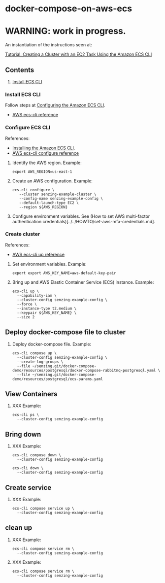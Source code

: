 # docker-compose-on-aws-ecs

# WARNING: work in progress.

An instantiation of the instructions seen at:

[Tutorial: Creating a Cluster with an EC2 Task Using the Amazon ECS CLI](https://docs.aws.amazon.com/AmazonECS/latest/developerguide/ecs-cli-tutorial-ec2.html)

## Contents

1. [Install ECS CLI](#install-ecs-cli)

### Install ECS CLI

Follow steps at
[Configuring the Amazon ECS CLI](https://docs.aws.amazon.com/AmazonECS/latest/developerguide/ECS_CLI_installation.html).

- [AWS ecs-cli reference](https://docs.aws.amazon.com/AmazonECS/latest/developerguide/cmd-ecs-cli.html)

### Configure ECS CLI

References:

- [Installing the Amazon ECS CLI](https://docs.aws.amazon.com/AmazonECS/latest/developerguide/ECS_CLI_installation.html).
- [AWS ecs-cli configure reference](https://docs.aws.amazon.com/AmazonECS/latest/developerguide/cmd-ecs-cli-configure.html)

1. Identify the AWS region.
   Example:

    ```console
    export AWS_REGION=us-east-1
    ```

1. Create an AWS configuration.
   Example:

    ```console
    ecs-cli configure \
       --cluster senzing-example-cluster \
       --config-name senzing-example-config \
       --default-launch-type EC2 \
       --region ${AWS_REGION}
    ```

1. Configure environment variables.
   See (How to set AWS multi-factor authentication credentials)[../../HOWTO/set-aws-mfa-credentials.md].

### Create cluster

References:

- [AWS ecs-cli up reference](https://docs.aws.amazon.com/AmazonECS/latest/developerguide/cmd-ecs-cli-up.html)

1. Set environment variables.
   Example:

    ```console
    export export AWS_KEY_NAME=aws-default-key-pair
    ```

1. Bring up and AWS Elastic Container Service (ECS) instance.
   Example:

    ```console
    ecs-cli up \
      --capability-iam \
      --cluster-config senzing-example-config \
      --force \
      --instance-type t2.medium \
      --keypair ${AWS_KEY_NAME} \
      --size 2
    ```

## Deploy docker-compose file to cluster

1. Deploy docker-compose file.
   Example:

    ```console
    ecs-cli compose up \
      --cluster-config senzing-example-config \
      --create-log-groups \
      --file ~/senzing.git/docker-compose-demo/resources/postgresql/docker-compose-rabbitmq-postgresql.yaml \
      --file ~/senzing.git/docker-compose-demo/resources/postgresql/ecs-params.yaml
    ```

## View Containers

1. XXX
   Example:

    ```console
    ecs-cli ps \
      --cluster-config senzing-example-config
    ```

## Bring down

1. XXX
   Example:

    ```console
    ecs-cli compose down \
      --cluster-config senzing-example-config
    ```

    ```console
    ecs-cli down \
      --cluster-config senzing-example-config
    ```

## Create service

1. XXX
   Example:

    ```console
    ecs-cli compose service up \
      --cluster-config senzing-example-config
    ```


## clean up

1. XXX
   Example:

    ```console
    ecs-cli compose service rm \
      --cluster-config senzing-example-config
    ```

1. XXX
   Example:

    ```console
    ecs-cli compose service rm \
      --cluster-config senzing-example-config
    ```
